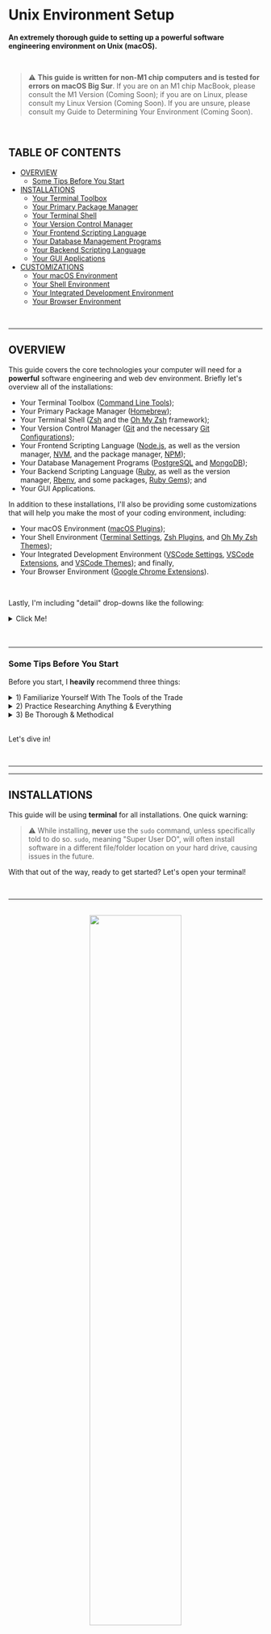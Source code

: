 # Unix Environment Setup<!-- omit in toc -->

**An extremely thorough guide to setting up a powerful software engineering environment on Unix (macOS).**

<br>

> ⚠️ **This guide is written for non-M1 chip computers and is tested for errors on macOS Big Sur**. If you are on an M1 chip MacBook, please consult the M1 Version (Coming Soon); if you are on Linux, please consult my Linux Version (Coming Soon). If you are unsure, please consult my Guide to Determining Your Environment (Coming Soon).

<br>

## TABLE OF CONTENTS<!-- omit in toc -->

- [OVERVIEW](#overview)
  - [Some Tips Before You Start](#some-tips-before-you-start)
- [INSTALLATIONS](#installations)
  - [Your Terminal Toolbox](#your-terminal-toolbox)
  - [Your Primary Package Manager](#your-primary-package-manager)
  - [Your Terminal Shell](#your-terminal-shell)
  - [Your Version Control Manager](#your-version-control-manager)
  - [Your Frontend Scripting Language](#your-frontend-scripting-language)
  - [Your Database Management Programs](#your-database-management-programs)
  - [Your Backend Scripting Language](#your-backend-scripting-language)
  - [Your GUI Applications](#your-gui-applications)
- [CUSTOMIZATIONS](#customizations)
  - [Your macOS Environment](#your-macos-environment)
  - [Your Shell Environment](#your-shell-environment)
  - [Your Integrated Development Environment](#your-integrated-development-environment)
  - [Your Browser Environment](#your-browser-environment)

<br>

***

## OVERVIEW

This guide covers the core technologies your computer will need for a **powerful** software engineering and web dev environment. Briefly let's overview all of the installations:

- Your Terminal Toolbox ([Command Line Tools]);
- Your Primary Package Manager ([Homebrew]);
- Your Terminal Shell ([Zsh] and the [Oh My Zsh] framework);
- Your Version Control Manager ([Git] and the necessary [Git Configurations]);
- Your Frontend Scripting Language ([Node.js], as well as the version manager, [NVM], and the package manager, [NPM]);
- Your Database Management Programs ([PostgreSQL] and [MongoDB]);
- Your Backend Scripting Language ([Ruby], as well as the version manager, [Rbenv], and some packages, [Ruby Gems]); and
- Your GUI Applications.

In addition to these installations, I'll also be providing some customizations that will help you make the most of your coding environment, including:

- Your macOS Environment ([macOS Plugins]);
- Your Shell Environment ([Terminal Settings], [Zsh Plugins], and [Oh My Zsh Themes]);
- Your Integrated Development Environment ([VSCode Settings], [VSCode Extensions], and [VSCode Themes]); and finally,
- Your Browser Environment ([Google Chrome Extensions]).

<br>

Lastly, I'm including "detail" drop-downs like the following:

<details><summary>Click Me!</summary><br>

I will use these dropdowns to keep the guide relatively clean and focused, but to still include important details and context about what is happening with each download; I've used this **emoji key** to help with visual indicators:

- **📋 View Installation Steps** – Self-explanatory.
- **🔎 Learn More** – More information on the software and its purpose.
- **⚠️ Warning** – Warnings to avoid common mistakes.
- **❗ Common Errors** – Common errors and how to resolve them.

</details><br>

<br>

***

### Some Tips Before You Start

Before you start, I **heavily** recommend three things:

<details><summary>1) Familiarize Yourself With The Tools of the Trade</summary><br>

If you're _brand_ new to software engineering, or if you aren't particularly comfortable with your computer, including the command line interface, please review the guide to [Tools of the Trade]. Even for experienced engineers, **focusing on these more basic tools can significantly level up one's coding prowess and productivity**.

</details>

<details><summary>2) Practice Researching Anything & Everything</summary><br>

With the vast complexities of software engineering, it is simply impossible to know and memorize **everything** you will need on a daily basis. Get used to researching and confirming small details that will make a huge differences.

In this spirit, I've included links to documentation on all the software you'll need, and you can open up the [Glossary] in a new tab; if you have any questions or need to troubleshoot, use these to your advantage.

</details>

<details><summary>3) Be Thorough & Methodical</summary><br>

Finally, and perhaps most importantly, you **must** use methodical, step-by-step attention to detail. This is integral to a career in software engineering, but especially when setting up your environment, **doing these steps out of order can have long-lasting, code-breaking implications**.

</details><br>

Let's dive in!

<br>

***
***

## INSTALLATIONS

This guide will be using **terminal** for all installations. One quick warning:

> ⚠️ While installing, **never** use the `sudo` command, unless specifically told to do so. `sudo`, meaning "Super User DO", will often install software in a different file/folder location on your hard drive, causing issues in the future.

With that out of the way, ready to get started? Let's open your terminal!

<br>

***

<br>

<div align="center">
<img src="assets/code-review.png" width="60%">
</div>

### Your Terminal Toolbox

#### Command Line Tools<!-- omit in toc -->

> [Xcode Documentation] | [Xcode Resources] | [Command Line Tools Downloads] 

Xcode is Apple's native Integrated Development Environment, or IDE. We won't be using Xcode, but we _will_ be using a subset of the Xcode app, called the _Command Line Tools_ package.

> ⚠️ If you have the full Xcode suite installed already, skip to the Verify Installation steps.

<details><summary>🔎 Learn More</summary><br>

At over 12GB, Xcode is a beast of an IDE, and we just don't need to use up that disk space. Instead, we'll use Command Line Tools, which is a smaller package within Xcode. Command Line Tools includes the most commonly used utilities and compilers (_make_, _GNU compiler collection_, _perl_, _git_, etc.), and we will be needing these.

In Terminal, Command Line Tools uses `xcode-select` command prefix.

</details>

<details><summary>📋 View Installation Steps</summary><br>

**STEP 1.** Copy and paste the following script into your terminal.

```shell
xcode-select --install
```

**STEP 2.** Follow the UI prompt to install the Command Line Tools. While installing, the prompt will show you a status bar and the approximate time remaining.

If successfully installed, the prompt will tell you, "The software was installed." Click "Done".

</details>

<details><summary>✅ Verify Installation</summary><br>

To confirm installation, run the command `xcode-select -v`. The output should state `xcode-select version 2384` or higher.

To confirm installation location, run the command `xcode-select -p`. The output should state `/Library/Developer/CommandLineTools`.

</details>

<details><summary>❗ Common Errors</summary><br>

If Command Line Tools are already installed, you will receive `xcode-select: error: command line tools are already installed, use "Software Update" to install updates`.

If Command Line Tools is installed at the wrong path, this may be intentional; if you have the full Xcode suite, the output should state `/Library/Developer/CommandLineTools`; if not, simply try running the following command to reset the path location.

```shell
xcode-select -r
```

</details>

<br>

[back to top ⤴️]

***

<br>

<div align="center">
<img src="assets/packages.png" width="60%">
</div>

### Your Primary Package Manager

#### Homebrew<!-- omit in toc -->

> [Brew Documentation] | [Brew GitHub] | [Brew Issue Tickets]

Homebrew is a _package manager_ for macOS. Most core software you will need for the Unix dev environment is installed via Homebrew.

<details><summary>🔎 Learn More</summary><br>

Homebrew is a _package manager_, meaning, it provides software packages and can handle safe updating and uninstalling as needed. Homebrew is considered essential for core software which macOS doesn't ship natively, but which are necessary for your work.

Homebrew packages are divided into **formulae**, **casks**, **taps**, or **bottles**; for the time being, we'll only be using formulae and casks.

_Formulae_ installations handle softwares that you'll only interact with through the terminal– meaning, software that doesn't have an "App" interface in the GUI, such as Node. _Cask_ installations, on the other hand, are softwares that you interact with in your GUI, such as the Chrome internet browser.

In terminal, Homebrew utilizes the `brew` command prefix.

</details>

<details><summary>📋 View Installation Steps</summary><br>

**STEP 1.** Copy and paste the following script into your terminal.

```shell
/bin/bash -c "$(curl -fsSL https://raw.githubusercontent.com/Homebrew/install/HEAD/install.sh)"
```

**STEP 2.** You should be prompted with `==> Checking for 'sudo' access (which may request your password).` You'll see a new line with a blinking key icon. Enter your Admin password.

> ⚠️ As you type, your cursor will not move and your typing won't be visible– simply type your full password and hit enter.

**STEP 3.** Next, you should be prompted with `==> This script will install: ...` and `==> The following new directories will be created: ...`, listing a series of file-folder paths, followed by `Press RETURN to continue or any other key to abort`. Press RETURN.

> ⚠️ While Homebrew is still installing, you won't be able to use your bash command line prompt. You should see multiple processes running.

If successfully installed, you will see a large message that begins with `==> Installation successful!`.

</details>

<details><summary>✅ Verify Installation</summary><br>

To confirm, run the command `brew -v`. The output should state `Homebrew 2.7.7` or higher.

If this is not the case, view the next section, _Common Errors_.

</details>

<details><summary>❗ Common Errors</summary><br>

It's highly unlikely that this will error out. Even when it's already installed, Homebrew will take the opportunity to install a clean version and update any outdated dependencies.

</details>

<br>

[back to top ⤴️]

***

<br>
<div align="center">
<img src="assets/programmer.png" width="60%">
</div>

### Your Terminal Shell

#### Zsh<!-- omit in toc -->

> [Zsh Documentation] | [Zsh Users Project]

Zsh, pronounced by the acronym Z-S-H, is a Unix _shell_ and command interpreter for shell scripting. It serves as a replacement for _Bash_, the default Unix Terminal shell.
 
<details><summary>📋 View Installation Steps</summary><br>

**STEP 1.** Copy and paste the following Homebrew command in your terminal.

```shell 
brew install zsh
```

If Zsh was successfully installed, you will see a large message that begins with `==> Installation successful!`.

**STEP 2.** Copy and paste the following script to make Zsh your default Terminal shell.

```shell
chsh -s /usr/local/bin/zsh
```

**STEP 3.** If prompted, enter your password.

> ⚠️ Remember, as you type, your cursor will not move and your typing won't be visible– simply type your full password and hit enter.

**STEP 4.** Quit your terminal application and restart it to open your Z shell. 

> ⚠️ You must "hard quit" Terminal– do not just close the window!

</details>

<details><summary>✅ Verify Installation</summary><br>

To confirm installation, run the command `zsh --version`. The output should be `zsh 5.8` or higher.

To confirm Zsh has been made your default shell, run `echo $SHELL`. The output should be `bin/zsh`.

If this is not the case, view the next section, _Common Errors_.

</details>

<details><summary>❗ Common Errors</summary><br>

If Zsh is already installed, Homebrew will take the opportunity to upgrade any Brew packages before returning:

```shell
Warning: zsh <version> is already installed and up-to-date.
To reinstall <version>, run:
  brew reinstall zsh
```

If running `echo $SHELL` returned `bin/bash`, this means your default shell has not changed. First, try hard quitting your terminal. (Do not simply close the Terminal window. This doesn't quit the application. Use _command + Q_ to quit.) Once it has quit, reopen terminal and re-run `echo $SHELL`. This should fix the issue.

If there are now 

</details>

<br>

#### Oh My Zsh<!-- omit in toc -->

> [Oh My Zsh Documentation] | [Oh My Zsh Github] | [Oh My Zsh Issue Tickets]

Oh My Zsh is a community-driven framework for the Z shell. It helps us customize and configure our Z shell.

<details><summary>📋 View Installation Steps</summary><br>

**STEP 1.** Copy and paste the following command in your terminal.

```shell
sh -c "$(curl -fsSL https://raw.githubusercontent.com/ohmyzsh/ohmyzsh/master/tools/install.sh)"
```

If Oh My Zsh is successfully installed, you'll see a large message containing:

```shell
         __                                     __
  ____  / /_     ____ ___  __  __   ____  _____/ /_
 / __ \/ __ \   / __ `__ \/ / / /  /_  / / ___/ __ \
/ /_/ / / / /  / / / / / / /_/ /    / /_(__  ) / / /
\____/_/ /_/  /_/ /_/ /_/\__, /    /___/____/_/ /_/
                        /____/                       ....is now installed!
```

</details>

<details><summary>❗ Common Errors</summary><br>

It's highly rare that this step would error out; if you are receiving unexpected returns, visit the Oh My Zsh issue tickets on their GitHub, at the above link, and search for the text of your error message.

</details>

<br>

[back to top ⤴️]

***

<br>
<div align="center">
<img src="assets/git.png" width="60%">
</div>

### Your Version Control Manager

<br>

#### Git<!-- omit in toc -->

> [Git Documentation] | [Git on Github]

_Git_ is a free, open-source _version control system_– meaning, it allows teams to collaborate on code that's stored safely in cloud– and comes with built-in tools for avoiding code conflicts.

<details><summary>🔎 Learn More</summary><br>

Git version control is the **lifeblood** of the software engineer. It's almost universally used on all projects, and at all companies, because it's a lightweight, open-source, cloud-based approach to collaborative- yet conflict-free- coding.

Note, _Git_ is not the same as _GitHub_– Git is the _version control system_, whereas GitHub is one of many (and easily the most popular) Git-based project hosting websites. 

(A comparable analogy is an _Img_ file and the _Imgur_ website– Imgur hosts images, but an _Img_ and _Imgur_ are very different things.)

</details>

<details><summary>📋 View Installation Steps</summary><br>

**STEP 1.** Run the following Homebrew command in your terminal:

```shell
brew install git
```

> ⚠️ Like before, any `brew` command may take an opportunity to upgrade Homebrew dependencies before actually installing the software you've requested– that's all to say, don't worry if a lot seems to be happening when you run a `brew` command.



</details>

<details><summary>✅ Verify Installation</summary><br>



</details>

<details><summary>❗ Common Errors</summary><br>



</details>

<br>

#### Git Configurations<!-- omit in toc -->

We're not done just yet with Git– in order for your computer to utilize your Git VCS correctly, including communicating and syncing with your cloud-based Git repositories, we **need** to set up certain Git _configurations_ for your _global environment_.

<br>

##### Git Identity Information<!-- omit in toc -->

<details><summary>🔎 Learn More</summary><br>

For you to receive full "credit" for your work, your Git configuration includes your "author information", including your name and email address. Each time you make a commit to your Git repository, the commit includes this information on the commit details, and this enables GitHub to link and credit your commits to your GitHub profile.

By default, your authorship name is the name of your macOS user account, and the email is often that name at your "local" email– for example, `misha@mishasmacbookpro.local`. Obviously, this needs to be updated.

</details>

<details><summary>📋 View Steps</summary><br>

**STEP 1.**

</details>

<br>

##### Git Branch Naming Convention<!-- omit in toc -->

<details><summary>🔎 Learn More</summary><br>

</details>

<details><summary>📋 View Steps</summary><br>

</details>

<br>

##### Git Rebase Convention<!-- omit in toc -->

<details><summary>🔎 Learn More</summary><br>

</details>

<details><summary>📋 View Steps</summary><br>

</details>

<br>

##### Git Security Token<!-- omit in toc -->

<details><summary>🔎 Learn More</summary><br>

For you to have full control over your Git repositories from your Terminal, we need to set up your GitHub username and password, a security token, giving your Git-based commands the proper permissions to be executed, and GPG tools, allowing your commits to be verified locally.

</details>

<details><summary>📋 View Steps</summary><br>

**STEP 1.** 

</details>

<br>

[back to top ⤴️]

***

<br>
<div align="center">
<img src="assets/web-development.png" width="60%">
</div>

### Your Frontend Scripting Language

<br>

#### NVM<!-- omit in toc -->

[NVM GitHub] | [NVM Troubleshooting] | [NVM Issue Tickets]



<br>

#### Node.js<!-- omit in toc -->

[Node Website] | [Node Documentation] | [Node GitHub] | [Node Issue Tickets]


<br>

#### NPM<!-- omit in toc -->

[NPM Website] | [NPM Documentation] | [NPM GitHub] | [NPM Issue Tickets]

<br>

#### NPM Configurations<!-- omit in toc -->

<details><summary>🔎 Learn More</summary><br>
</details>

<details><summary>📋 View Steps</summary><br>
</details>

<br>

#### JavaScript Add-Ons<!-- omit in toc -->

<br>

##### TypeScript<!-- omit in toc -->

[TypeScript Website] | [TypeScript Documentation] | [TypeScript GitHub] | [TypeScript Issue Tickets]


<details><summary>🔎 Learn More</summary><br>
</details>

<details><summary>📋 View Steps</summary><br>
</details>

<br>

[back to top ⤴️]

***

<br>
<div align="center">
<img src="assets/server-cluster.png" width="60%">
</div>

### Your Database Management Programs

<br>

#### PostgreSQL<!-- omit in toc -->

[PostgreSQL Website] | [PostgreSQL Documentation] | [PostgreSQL GitHub] | [PostgreSQL Issue Tickets]


<br>

#### MongoDB<!-- omit in toc -->

[MongoDB Website] | [MongoDB Documentation] | [MongoDB GitHub] | [MongoDB Issue Tickets]


<br>

[back to top ⤴️]

***

<br>
<div align="center">
<img src="assets/dev-productivity.png" width="60%">
</div>

### Your Backend Scripting Language

<br>

#### Rbenv<!-- omit in toc -->

<br>

#### Ruby<!-- omit in toc -->

<br>

#### Ruby Gems<!-- omit in toc -->

<br>

##### Pry<!-- omit in toc -->

<details><summary>🔎 Learn More</summary><br>
</details>

<details><summary>📋 View Steps</summary><br>
</details>

<br>

##### Rspec<!-- omit in toc -->

<details><summary>🔎 Learn More</summary><br>
</details>

<details><summary>📋 View Steps</summary><br>
</details>

<br>

##### Rails<!-- omit in toc -->

<details><summary>🔎 Learn More</summary><br>
</details>

<details><summary>📋 View Steps</summary><br>
</details>


<br>

[back to top ⤴️]

***

<br>
<div align="center">
<img src="assets/browsers.png" width="60%">
</div>

### Your GUI Applications

<br>

#### Google Chrome<!-- omit in toc -->

<br>

#### iTerm2<!-- omit in toc -->

<br>

#### Visual Studio Code<!-- omit in toc -->

<br>

#### PostMan<!-- omit in toc -->

<br>

[back to top ⤴️]

***
***

<br>

## CUSTOMIZATIONS

<br>

***

<br>
<div align="center">
<img src="assets/dev-productivity.png" width="60%">
</div>

### Your macOS Environment

<br>

#### macOS Plugins<!-- omit in toc -->

<br>

##### Magnet<!-- omit in toc -->

<details><summary>🔎 Learn More</summary><br>
</details>

<details><summary>📋 View Steps</summary><br>
</details>

<br>

<br>

[back to top ⤴️]

***

<br>
<div align="center">
<img src="assets/design-font.png" width="60%">
</div>

### Your Shell Environment

<br>

#### Terminal Settings<!-- omit in toc -->

<br>

#### Zsh Plugins<!-- omit in toc -->

<br>

##### Zsh Completions<!-- omit in toc -->

<details><summary>🔎 Learn More</summary><br>
</details>

<details><summary>📋 View Steps</summary><br>
</details>

<br>

#### Oh My Zsh Themes<!-- omit in toc -->

<br>

[back to top ⤴️]

***

<br>
<div align="center">
<img src="assets/noted.png" width="60%">
</div>

### Your Integrated Development Environment

<br>

#### VSCode Settings<!-- omit in toc -->

<br>

#### VSCode Extensions<!-- omit in toc -->

<br>

##### Bracket Pair Colorizer<!-- omit in toc -->

<details><summary>🔎 Learn More</summary><br>
</details>

<details><summary>📋 View Steps</summary><br>
</details>

<br>

##### Indent Rainbow<!-- omit in toc --> 

<details><summary>🔎 Learn More</summary><br>
</details>

<details><summary>📋 View Steps</summary><br>
</details>

<br>

#### VSCode Themes<!-- omit in toc -->

##### Color Themes<!-- omit in toc -->

<details><summary>🔎 Learn More</summary><br>
</details>

<details><summary>📋 View Steps</summary><br>
</details>

<br>

##### Icon Themes<!-- omit in toc -->

<details><summary>🔎 Learn More</summary><br>
</details>

<details><summary>📋 View Steps</summary><br>
</details>

<br>

[back to top ⤴️]

***

<br>
<div align="center">
<img src="assets/pwa.png" width="60%">
</div>

### Your Browser Environment

<br>

#### Google Chrome Extensions<!-- omit in toc -->

<br>

##### React Dev Tools<!-- omit in toc -->

<details><summary>🔎 Learn More</summary><br>
</details>

<details><summary>📋 View Steps</summary><br>
</details>

<br>

##### Color Picker<!-- omit in toc -->

<details><summary>🔎 Learn More</summary><br>
</details>

<details><summary>📋 View Steps</summary><br>
</details>

<br>

##### JSON Viewer<!-- omit in toc -->

<details><summary>🔎 Learn More</summary><br>
</details>

<details><summary>📋 View Steps</summary><br>
</details>


<br>

[back to top ⤴️]

***

<!-- Links -->
[Guide to Determining Your Environment]: https://github.com/mishakessler/determine-your-environment
[Unix Version]: https://github.com/mishakessler/unix-environment
[M1 Version]: https://github.com/mishakessler/m1-environment
[Linux Version]: https://github.com/mishakessler/linux-environment
[Tools of the Trade]: https://github.com/mishakessler/tools-of-the-trade
[Glossary]: https://github.com/mishakessler/glossary

[Your Terminal Toolbox]: #your-terminal-toolbox
[Command Line Tools]: #command-line-tools
[Command Line Tools Instructions]: https://osxdaily.com/2014/02/12/install-command-line-tools-mac-os-x/
[Command Line Tools Downloads]: https://developer.apple.com/download/more/?=command%20line%20tools
[Xcode Documentation]: https://developer.apple.com/documentation/xcode/
[Xcode Resources]: https://developer.apple.com/xcode/resources/

[Your Primary Package Manager]: #your-primary-package-manager
[Homebrew]: #homebrew
[Brew Website]: https://brew.sh/
[Brew Documentation]: https://docs.brew.sh/
[Brew GitHub]: https://github.com/Homebrew/
[Brew Issue Tickets]: https://github.com/Homebrew/brew/issues

[Your Terminal Shell]: #your-terminal-shell
[Zsh]: #zsh
[Zsh Website]: http://zsh.sourceforge.net/
[Zsh Documentation]: http://zsh.sourceforge.net/Doc/Release/zsh_toc.html
[Zsh Users Project]: https://github.com/zsh-users
[Oh My Zsh]: #oh-my-zsh
[Oh My Zsh Website]: https://ohmyz.sh/
[Oh My Zsh Documentation]: https://docs.OhMyZsh.sh/
[Oh My Zsh GitHub]: https://github.com/ohmyzsh/
[Oh My Zsh Issue Tickets]: https://github.com/ohmyzsh/ohmyzsh/issues

[Your Version Control Manager]: #your-version-control-manager
[Git]: #git
[Git Website]: https://git-scm.com/
[Git Documentation]: https://git-scm.com/doc
[Git on Github]: https://github.com/git/git
[Git Configurations]: #git-configurations

[Your Frontend Scripting Language]: #your-frontend-scripting-language
[NVM]: #nvm
[NVM GitHub]: https://github.com/nvm-sh/nvm
[NVM Troubleshooting]: https://github.com/nvm-sh/nvm#troubleshooting-on-macos
[NVM Issue Tickets]: https://github.com/nvm-sh/nvm/issues

[Node.js]: #nodejs
[Node Website]: https://nodejs.org/en/
[Node Documentation]: https://nodejs.org/en/docs/guides/
[Node GitHub]: https://github.com/nodejs/node
[Node Issue Tickets]: https://github.com/nodejs/node/issues

[NPM]: #npm
[NPM Website]: https://www.npmjs.com/
[NPM Documentation]: https://docs.npmjs.com/
[NPM GitHub]: https://github.com/npm/cli
[NPM Issue Tickets]: https://github.com/npm/cli/issues

[JavaScript Add-Ons]: #javascript-add-ons
[TypeScript]: #typescript
[TypeScript Website]: https://www.typescriptlang.org/
[TypeScript Documentation]: https://www.typescriptlang.org/docs/
[TypeScript GitHub]: https://github.com/microsoft/TypeScript
[TypeScript Issue Tickets]: https://github.com/microsoft/TypeScript/issues

[Your Database Management Programs]: #your-database-management-programs
[PostgreSQL]: #postgresql
[PostgreSQL Website]: #
[PostgreSQL Documentation]: #
[PostgreSQL GitHub]: #
[PostgreSQL Issue Tickets]: #

[MongoDB]: #mongodb
[MongoDB Website]: #
[MongoDB Documentation]: #
[MongoDB GitHub]: #
[MongoDB Issue Tickets]: #

[Your Backend Scripting Language]: #your-backend-scripting-language
[Rbenv]: #rbenv
[Ruby]: #ruby
[Ruby Gems]: #ruby-gems
[Pry]: #pry
[Rspec]: #rspec
[Rails]: #rails

[Your GUI Applications]: #your-gui-applications
[Google Chrome]: #google-chrome
[Visual Studio Code]: #visual-studio-code
[PostMan]: #postman

[Your macOS Environment]: #your-macos-environment
[macOS Plugins]: #macos-plugins
[Magnet]: #magnet

[Your Shell Environment]: #your-shell-environment
[Terminal Settings]: #terminal-settings
[Zsh Plugins]: #zsh-plugins
[Zsh Completions]: #zsh-completions
[Oh My Zsh Themes]: #oh-my-zsh-themes

[Your Integrated Development Environment]: #your-integrated-development-environment
[VSCode Settings]: #vscode-settings
[VSCode Extensions]: #vscode-extensions
[Bracket Pair Colorizer]: #bracket-pair-colorizer
[VSCode Themes]: #vscode-themes
[Color Themes]: #color-themes
[Icon Themes]: #icon-themes

[Your Browser Environment]: #your-browser-environment
[Google Chrome Extensions]: #google-chrome-extensions
[React Dev Tools]: #react-dev-tools
[Color Picker]: #color-picker
[JSON Viewer]: #json-viewer

[back to top ⤴️]: #table-of-contents
